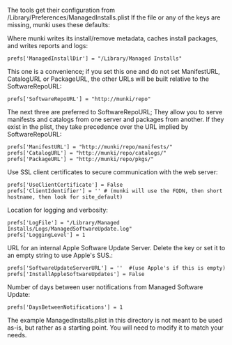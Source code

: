 The tools get their configuration from /Library/Preferences/ManagedInstalls.plist
If the file or any of the keys are missing, munki uses these defaults:


Where munki writes its install/remove metadata, caches install packages, and writes reports and logs:

    prefs['ManagedInstallDir'] = "/Library/Managed Installs"


This one is a convenience; if you set this one and do not set ManifestURL, CatalogURL or PackageURL, the other URLs will be built relative to the SoftwareRepoURL:

    prefs['SoftwareRepoURL'] = "http://munki/repo"


The next three are preferred to SoftwareRepoURL; They allow you to serve manifests and catalogs from one server and packages from another. If they exist in the plist, they take precedence over the URL implied by SoftwareRepoURL:

    prefs['ManifestURL'] = "http://munki/repo/manifests/"
    prefs['CatalogURL'] = "http://munki/repo/catalogs/"
    prefs['PackageURL'] = "http://munki/repo/pkgs/"


Use SSL client certificates to secure communication with the web server:

    prefs['UseClientCertificate'] = False
    prefs['ClientIdentifier'] = '' # (munki will use the FQDN, then short hostname, then look for site_default)


Location for logging and verbosity:

    prefs['LogFile'] = "/Library/Managed Installs/Logs/ManagedSoftwareUpdate.log"
    prefs['LoggingLevel'] = 1


URL for an internal Apple Software Update Server. Delete the key or set it to an empty string to use Apple's SUS.:

    prefs['SoftwareUpdateServerURL'] = ''  #(use Apple's if this is empty)
    prefs['InstallAppleSoftwareUpdates'] = False


Number of days between user notifications from Managed Software Update:

    prefs['DaysBetweenNotifications'] = 1

The example ManagedInstalls.plist in this directory is not meant to be used as-is, but rather as a starting point.
You will need to modify it to match your needs.
